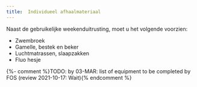 ```yaml
---
title:  Individueel afhaalmateriaal
---
```

Naast de gebruikelijke weekenduitrusting, moet u het volgende voorzien:

- Zwembroek
- Gamelle, bestek en beker
- Luchtmatrassen, slaapzakken
- Fluo hesje

{%- comment %}TODO: by 03-MAR: list of equipment to be completed by FOS (review 2021-10-17: Wait){% endcomment %}
